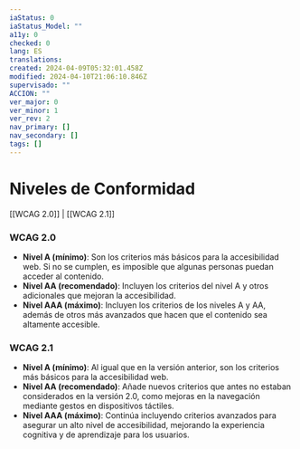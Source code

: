 ```yaml
---
iaStatus: 0
iaStatus_Model: ""
a11y: 0
checked: 0
lang: ES
translations: 
created: 2024-04-09T05:32:01.458Z
modified: 2024-04-10T21:06:10.846Z
supervisado: ""
ACCION: ""
ver_major: 0
ver_minor: 1
ver_rev: 2
nav_primary: []
nav_secondary: []
tags: []
---
```

# Niveles de Conformidad

[[WCAG 2.0]] | [[WCAG 2.1]]

### WCAG 2.0

- **Nivel A (mínimo)**: Son los criterios más básicos para la accesibilidad web. Si no se cumplen, es imposible que algunas personas puedan acceder al contenido.
- **Nivel AA (recomendado)**: Incluyen los criterios del nivel A y otros adicionales que mejoran la accesibilidad.
- **Nivel AAA (máximo)**: Incluyen los criterios de los niveles A y AA, además de otros más avanzados que hacen que el contenido sea altamente accesible.

### WCAG 2.1

- **Nivel A (mínimo)**: Al igual que en la versión anterior, son los criterios más básicos para la accesibilidad web.
- **Nivel AA (recomendado)**: Añade nuevos criterios que antes no estaban considerados en la versión 2.0, como mejoras en la navegación mediante gestos en dispositivos táctiles.
- **Nivel AAA (máximo)**: Continúa incluyendo criterios avanzados para asegurar un alto nivel de accesibilidad, mejorando la experiencia cognitiva y de aprendizaje para los usuarios.
